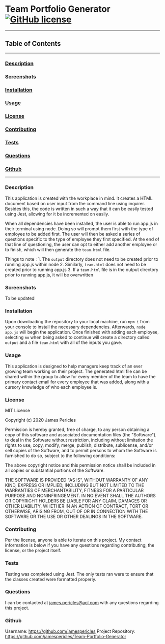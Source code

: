 # Team Portfolio Generator [![GitHub license](https://img.shields.io/github/license/Naereen/StrapDown.js.svg)](https://github.com/Naereen/StrapDown.js/blob/master/LICENSE)

---

## Table of Contents

---

### [Description](#Description)

### [Screenshots](#Screenshots)

### [Installation](#Installation)

### [Usage](#Usage)

### [License](#License)

### [Contributing](#Contributing)

### [Tests](#Tests)

### [Questions](#Questions)

### [Github](#Github)

---

### <a name="Description"></a>Description

This application is created with the workplace in mind. It creates a HTML document based on user input from the command line using inquirer. Besides this, the code is written in such a way that it can be easily tested using Jest, allowing for it be incremented on easily.

When all dependencies have been installed, the user is able to run app.js in their terminal using node. Doing so will prompt them first with the type of employee to be added first. The user will then be asked a series of questions specific to the type of employee they first specified. At the end of that line of questioning, the user can opt to either add another employee or to finish, which will then generate the `team.html` file.

Things to note : 1. The `output` directory does not need to be created prior to running app.js within node 2. Similarly, `team.html` does not need to be created prior to running app.js 3. If a `team.html` file is in the output directory prior to running app.js, it will be overwritten

### <a name="Screenshots"></a>Screenshots

To be updated

### <a name="Installation"></a>Installation

Upon downloading the repository to your local machine, run `npm i` from your console to install the necessary dependencies. Afterwards, `node app.js` will begin the application. Once finished with adding each employee, selecting `no` when being asked to continue will create a directory called `output` and a file `team.html` with all of the inputs you gave.

### <a name="Usage"></a>Usage

This application is designed to help managers keep track of an ever growing team working on their project. The generated html file can be shared within the group to allow for every member of the team to have the primary contact email for every employee that was added, along with a cursory knowledge of who each employee is.

### <a name="License"></a>License

MIT License

Copyright (c) 2020 James Pericles

Permission is hereby granted, free of charge, to any person obtaining a copy
of this software and associated documentation files (the "Software"), to deal
in the Software without restriction, including without limitation the rights
to use, copy, modify, merge, publish, distribute, sublicense, and/or sell
copies of the Software, and to permit persons to whom the Software is
furnished to do so, subject to the following conditions:

The above copyright notice and this permission notice shall be included in all
copies or substantial portions of the Software.

THE SOFTWARE IS PROVIDED "AS IS", WITHOUT WARRANTY OF ANY KIND, EXPRESS OR
IMPLIED, INCLUDING BUT NOT LIMITED TO THE WARRANTIES OF MERCHANTABILITY,
FITNESS FOR A PARTICULAR PURPOSE AND NONINFRINGEMENT. IN NO EVENT SHALL THE
AUTHORS OR COPYRIGHT HOLDERS BE LIABLE FOR ANY CLAIM, DAMAGES OR OTHER
LIABILITY, WHETHER IN AN ACTION OF CONTRACT, TORT OR OTHERWISE, ARISING FROM,
OUT OF OR IN CONNECTION WITH THE SOFTWARE OR THE USE OR OTHER DEALINGS IN THE
SOFTWARE.

### <a name="Contributing"></a>Contributing

Per the license, anyone is able to iterate on this project. My contact information is below if you have any questions regarding contributing, the license, or the project itself.

### <a name="Tests"></a>Tests

Testing was completed using Jest. The only tests ran were to ensure that the classes created were formatted properly.

### <a name="Questions"></a>Questions

I can be contacted at james.pericles@aol.com with any questions regarding this project.

### <a name="Github"></a>Github

Username: https://github.com/jamespericles
Project Repository: https://github.com/jamespericles/Team-Portfolio-Generator
